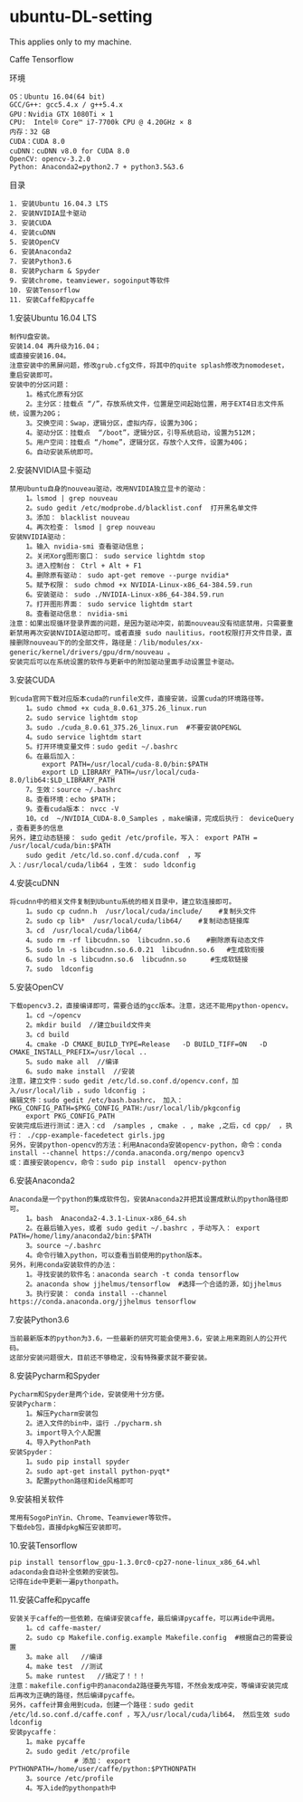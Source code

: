 # ubuntu-DL-setting
This applies only to my machine.

Caffe  Tensorflow 

环境

	OS：Ubuntu 16.04(64 bit) 
	GCC/G++: gcc5.4.x / g++5.4.x
	GPU：Nvidia GTX 1080Ti × 1
	CPU:  Intel® Core™ i7-7700k CPU @ 4.20GHz × 8 
	内存：32 GB
	CUDA：CUDA 8.0
	cuDNN：cuDNN v8.0 for CUDA 8.0
	OpenCV: opencv-3.2.0 
	Python: Anaconda2=python2.7 + python3.5&3.6 

目录

	1. 安装Ubuntu 16.04.3 LTS
	2. 安装NVIDIA显卡驱动
	3. 安装CUDA
	4. 安装cuDNN
	5. 安装OpenCV
	6. 安装Anaconda2
	7. 安装Python3.6
	8. 安装Pycharm & Spyder
	9. 安装chrome，teamviewer，sogoinput等软件
	10. 安装Tensorflow
	11. 安装Caffe和pycaffe


1.安装Ubuntu 16.04 LTS

	制作U盘安装。
	安装14.04 再升级为16.04；
	或直接安装16.04。
	注意安装中的黑屏问题，修改grub.cfg文件，将其中的quite splash修改为nomodeset，重启安装即可。
	安装中的分区问题：
		1。格式化原有分区
		2。主分区：挂载点 “/”，存放系统文件，位置是空间起始位置，用于EXT4日志文件系统，设置为20G；
		3。交换空间：Swap，逻辑分区，虚拟内存，设置为30G；
		4。驱动分区：挂载点  “/boot”，逻辑分区，引导系统启动，设置为512M；
		5。用户空间：挂载点 “/home”，逻辑分区，存放个人文件，设置为40G；
		6。自动安装系统即可。

2.安装NVIDIA显卡驱动

	禁用Ubuntu自身的nouveau驱动，改用NVIDIA独立显卡的驱动：
		1。lsmod | grep nouveau
		2。sudo gedit /etc/modprobe.d/blacklist.conf  打开黑名单文件
		3。添加： blacklist nouveau
		4。再次检查： lsmod | grep nouveau
	安装NVIDIA驱动：
		1。输入 nvidia-smi 查看驱动信息；
		2。关闭Xorg图形窗口： sudo service lightdm stop
		3。进入控制台： Ctrl + Alt + F1 
		4。删除原有驱动： sudo apt-get remove --purge nvidia*
		5。赋予权限： sudo chmod +x NVIDIA-Linux-x86_64-384.59.run
		6。安装驱动： sudo ./NVIDIA-Linux-x86_64-384.59.run
		7。打开图形界面： sudo service lightdm start
		8。查看驱动信息： nvidia-smi
	注意：如果出现循环登录界面的问题，是因为驱动冲突，前面nouveau没有彻底禁用，只需要重新禁用再次安装NVIDIA驱动即可。或者直接 sudo naulitius，root权限打开文件目录，直接删除nouveau下的的全部文件，路径是：/lib/modules/xx-generic/kernel/drivers/gpu/drm/nouveau 。
	安装完后可以在系统设置的软件与更新中的附加驱动里面手动设置显卡驱动。

3.安装CUDA

	到cuda官网下载对应版本cuda的runfile文件，直接安装，设置cuda的环境路径等。
		1。sudo chmod +x cuda_8.0.61_375.26_linux.run
		2。sudo service lightdm stop
		3。sudo ./cuda_8.0.61_375.26_linux.run  #不要安装OPENGL
		4。sudo service lightdm start
		5。打开环境变量文件：sudo gedit ~/.bashrc
		6。在最后加入：
			export PATH=/usr/local/cuda-8.0/bin:$PATH
			export LD_LIBRARY_PATH=/usr/local/cuda-8.0/lib64:$LD_LIBRARY_PATH
		7。生效：source ~/.bashrc
		8。查看环境：echo $PATH； 
		9。查看cuda版本： nvcc -V 
		10。cd  ~/NVIDIA_CUDA-8.0_Samples ，make编译，完成后执行： deviceQuery ，查看更多的信息
	另外，建立动态链接： sudo gedit /etc/profile，写入： export PATH = /usr/local/cuda/bin:$PATH
		sudo gedit /etc/ld.so.conf.d/cuda.conf  ，写入：/usr/local/cuda/lib64 ，生效： sudo ldconfig

4.安装cuDNN

	将cudnn中的相关文件复制到Ubuntu系统的相关目录中，建立软连接即可。
		1。sudo cp cudnn.h  /usr/local/cuda/include/    #复制头文件
		2。sudo cp lib*  /usr/local/cuda/lib64/    #复制动态链接库
		3。cd  /usr/local/cuda/lib64/
		4。sudo rm -rf libcudnn.so  libcudnn.so.6    #删除原有动态文件
		5。sudo ln -s libcudnn.so.6.0.21  libcudnn.so.6   #生成软衔接
		6。sudo ln -s libcudnn.so.6  libcudnn.so      #生成软链接
		7。sudo  ldconfig

5.安装OpenCV

	下载opencv3.2，直接编译即可，需要合适的gcc版本。注意，这还不能用python-opencv。
		1。cd ~/opencv
		2。mkdir build  //建立build文件夹
		3。cd build
		4。cmake -D CMAKE_BUILD_TYPE=Release   -D BUILD_TIFF=ON   -D CMAKE_INSTALL_PREFIX=/usr/local ..
		5。sudo make all  //编译
		6。sudo make install  //安装
	注意，建立文件：sudo gedit /etc/ld.so.conf.d/opencv.conf，加入/usr/local/lib ，sudo ldconfig ；
	编辑文件：sudo gedit /etc/bash.bashrc， 加入： PKG_CONFIG_PATH=$PKG_CONFIG_PATH:/usr/local/lib/pkgconfig
		export PKG_CONFIG_PATH
	安装完成后进行测试：进入：cd  /samples , cmake . , make ,之后，cd cpp/  ，执行： ./cpp-example-facedetect girls.jpg  
	另外，安装python-opencv的方法：利用Anaconda安装opencv-python，命令：conda install --channel https://conda.anaconda.org/menpo opencv3
	或：直接安装opencv，命令：sudo pip install  opencv-python

6.安装Anaconda2

	Anaconda是一个python的集成软件包，安装Anaconda2并把其设置成默认的python路径即可。
		1。bash  Anaconda2-4.3.1-Linux-x86_64.sh
		2。在最后输入yes，或者 sudo gedit ~/.bashrc ，手动写入： export PATH=/home/limy/anaconda2/bin:$PATH
		3。source ~/.bashrc
		4。命令行输入python，可以查看当前使用的python版本。
	另外，利用conda安装软件的办法：
		1。寻找安装的软件名：anaconda search -t conda tensorflow
		2。anaconda show jjhelmus/tensorflow  #选择一个合适的源，如jjhelmus
		3。执行安装： conda install --channel https://conda.anaconda.org/jjhelmus tensorflow

7.安装Python3.6

	当前最新版本的python为3.6，一些最新的研究可能会使用3.6，安装上用来跑别人的公开代码。
	这部分安装问题很大，目前还不够稳定，没有特殊要求就不要安装。

8.安装Pycharm和Spyder

	Pycharm和Spyder是两个ide，安装使用十分方便。
	安装Pycharm：
		1。解压Pycharm安装包
		2。进入文件的bin中，运行 ./pycharm.sh
		3。import导入个人配置
		4。导入PythonPath
	安装Spyder：
		1。sudo pip install spyder
		2。sudo apt-get install python-pyqt*
		3。配置python路径和ide风格即可

9.安装相关软件

	常用有SogoPinYin、Chrome、Teamviewer等软件。
	下载deb包，直接dpkg解压安装即可。

10.安装Tensorflow

	pip install tensorflow_gpu-1.3.0rc0-cp27-none-linux_x86_64.whl
	adaconda会自动补全依赖的安装包。
	记得在ide中更新一遍pythonpath。

11.安装Caffe和pycaffe

	安装关于caffe的一些依赖，在编译安装caffe，最后编译pycaffe，可以再ide中调用。
		1。cd caffe-master/  
		2。sudo cp Makefile.config.example Makefile.config  #根据自己的需要设置
		3。make all   //编译
		4。make test  //测试
		5。make runtest   //搞定了！！！
	注意：makefile.config中的anaconda2路径要先写错，不然会发成冲突，等编译安装完成后再改为正确的路径，然后编译pycaffe。
	另外，caffe计算会用到cuda，创建一个路径：sudo gedit /etc/ld.so.conf.d/caffe.conf ，写入/usr/local/cuda/lib64， 然后生效 sudo ldconfig
	安装pycaffe：
		1。make pycaffe
		2。sudo gedit /etc/profile
					# 添加： export PYTHONPATH=/home/user/caffe/python:$PYTHONPATH
		3。source /etc/profile 
		4。写入ide的pythonpath中
